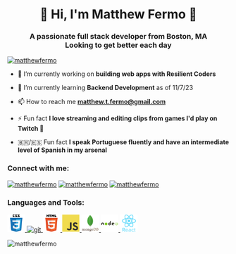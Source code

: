 <h1 align="center">👋 Hi, I'm Matthew Fermo 👋</h1>
<h3 align="center">A passionate full stack developer from Boston, MA <br> Looking to get better each day</h3>

<p align="left"> <a href="https://twitter.com/matthewfermo" target="blank"><img src="https://img.shields.io/twitter/follow/matthewfermo?logo=twitter&style=for-the-badge" alt="matthewfermo" /></a> </p>

- 🔭 I’m currently working on **building web apps with Resilient Coders**

- 🌱 I’m currently learning **Backend Development** as of 11/7/23

- 📫 How to reach me **matthew.t.fermo@gmail.com**

- ⚡ Fun fact **I love streaming and editing clips from games I'd play on Twitch 👾**

- 🇧🇷/🇪🇸 Fun fact **I speak Portuguese fluently and have an intermediate level of Spanish in my arsenal**


<h3 align="left">Connect with me:</h3>
<p align="left">
<a href="https://twitter.com/matthewfermo" target="blank"><img align="center" src="https://raw.githubusercontent.com/rahuldkjain/github-profile-readme-generator/master/src/images/icons/Social/twitter.svg" alt="matthewfermo" height="30" width="40" /></a>
<a href="https://www.linkedin.com/in/matthew-fermo-059216252/" target="blank"><img align="center" src="https://raw.githubusercontent.com/rahuldkjain/github-profile-readme-generator/master/src/images/icons/Social/linked-in-alt.svg" alt="matthewfermo" height="30" width="40" /></a>
<a href="https://fb.com/matthewfermo" target="blank"><img align="center" src="https://raw.githubusercontent.com/rahuldkjain/github-profile-readme-generator/master/src/images/icons/Social/facebook.svg" alt="matthewfermo" height="30" width="40" /></a>
</p>

<h3 align="left">Languages and Tools:</h3>
<p align="left"> <a href="https://www.w3schools.com/css/" target="_blank" rel="noreferrer"> <img src="https://raw.githubusercontent.com/devicons/devicon/master/icons/css3/css3-original-wordmark.svg" alt="css3" width="40" height="40"/> </a> <a href="https://git-scm.com/" target="_blank" rel="noreferrer"> <img src="https://www.vectorlogo.zone/logos/git-scm/git-scm-icon.svg" alt="git" width="40" height="40"/> </a> <a href="https://www.w3.org/html/" target="_blank" rel="noreferrer"> <img src="https://raw.githubusercontent.com/devicons/devicon/master/icons/html5/html5-original-wordmark.svg" alt="html5" width="40" height="40"/> </a> <a href="https://developer.mozilla.org/en-US/docs/Web/JavaScript" target="_blank" rel="noreferrer"> <img src="https://raw.githubusercontent.com/devicons/devicon/master/icons/javascript/javascript-original.svg" alt="javascript" width="40" height="40"/> </a> <a href="https://www.mongodb.com/" target="_blank" rel="noreferrer"> <img src="https://raw.githubusercontent.com/devicons/devicon/master/icons/mongodb/mongodb-original-wordmark.svg" alt="mongodb" width="40" height="40"/> </a> <a href="https://nodejs.org" target="_blank" rel="noreferrer"> <img src="https://raw.githubusercontent.com/devicons/devicon/master/icons/nodejs/nodejs-original-wordmark.svg" alt="nodejs" width="40" height="40"/> </a> <a href="https://reactjs.org/" target="_blank" rel="noreferrer"> <img src="https://raw.githubusercontent.com/devicons/devicon/master/icons/react/react-original-wordmark.svg" alt="react" width="40" height="40"/> </a> </p>

<p><img align="center" src="https://github-readme-stats.vercel.app/api/top-langs?username=matthewfermo&show_icons=true&locale=en&layout=compact" alt="matthewfermo" /></p>

